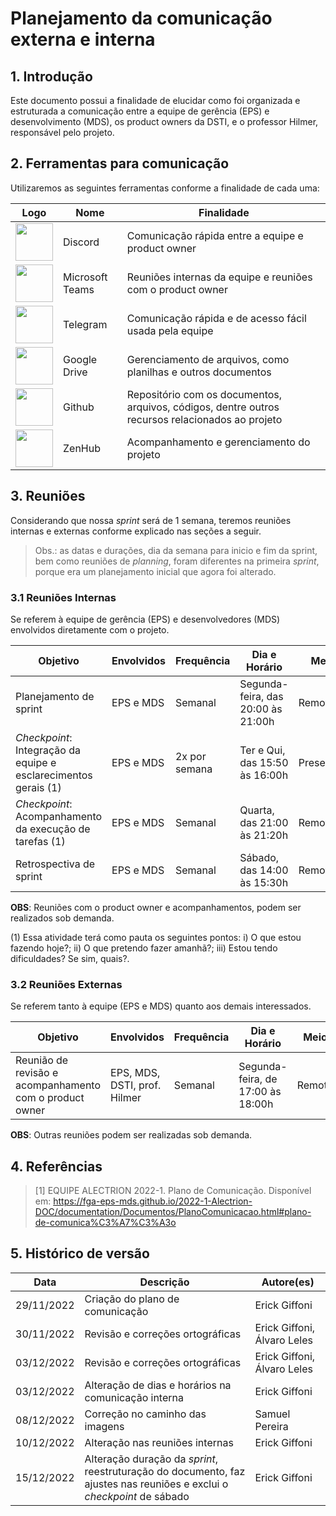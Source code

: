 # Planejamento da comunicação externa e interna

<!-- Tópicos e subtópicos com numeração-->

## 1. Introdução
Este documento possui a finalidade de elucidar como foi organizada e estruturada a comunicação entre a equipe de gerência (EPS) e desenvolvimento (MDS), os product owners da DSTI, e o professor Hilmer, responsável pelo projeto.

## 2. Ferramentas para comunicação

Utilizaremos as seguintes ferramentas conforme a finalidade de cada uma:

|**Logo**|**Nome**|**Finalidade**|
|--------|-------------|---------|
|<img src="assets/logos/discord.png" width="60px" height="60px">|Discord|Comunicação rápida entre a equipe e product owner|
|<img src="assets/logos/teams.png" width="60px" height="60px">|Microsoft Teams|Reuniões internas da equipe e reuniões com o product owner|
|<img src="assets/logos/telegram.png" width="60px" height="60px">|Telegram|Comunicação rápida e de acesso fácil usada pela equipe|
|<img src="assets/logos/drive.png" width="60px" height="60px">|Google Drive|Gerenciamento de arquivos, como planilhas e outros documentos|
|<img src="assets/logos/github.png" width="60px" height="60px">|Github|Repositório com os documentos, arquivos, códigos, dentre outros recursos relacionados ao projeto|
|<img src="assets/logos/zenhub.png" width="60px" height="60px">|ZenHub| Acompanhamento e gerenciamento do projeto|

## 3. Reuniões

Considerando que nossa _sprint_ será de 1 semana, teremos reuniões internas e externas conforme explicado nas seções a seguir.

> Obs.: as datas e durações, dia da semana para inicio e fim da sprint, bem como reuniões de _planning_, foram diferentes na primeira _sprint_, porque era um planejamento inicial que agora foi alterado.

### 3.1 Reuniões Internas

Se referem à equipe de gerência (EPS) e desenvolvedores (MDS) envolvidos diretamente com o projeto.

|**Objetivo**|**Envolvidos**|**Frequência**|**Dia e Horário**|**Meio**|**Ferramenta**(ou local)|
|------------|--------------|--------------|-----------|--------|--------|
|Planejamento de sprint| EPS e MDS| Semanal | Segunda-feira, das 20:00 às 21:00h|Remoto|Teams|
|_Checkpoint_: Integração da equipe e esclarecimentos gerais (1)| EPS e MDS|2x por semana| Ter e Qui, das 15:50 às 16:00h|Presencial|Ao lado da sala i8, na FGA|
|_Checkpoint_: Acompanhamento da execução de tarefas (1)| EPS e MDS| Semanal| Quarta, das 21:00 às 21:20h|Remoto|Teams|
|Retrospectiva de sprint| EPS e MDS| Semanal | Sábado, das 14:00 às 15:30h|Remoto|Teams|

**OBS**: Reuniões com o product owner e acompanhamentos, podem ser realizados sob demanda.

(1) Essa atividade terá como pauta os seguintes pontos: i) O que estou fazendo hoje?; ii) O que pretendo fazer amanhã?; iii) Estou tendo dificuldades? Se sim, quais?.

### 3.2 Reuniões Externas

Se referem tanto à equipe (EPS e MDS) quanto aos demais interessados.

|**Objetivo**|**Envolvidos**|**Frequência**|**Dia e Horário**|**Meio**|**Ferramenta**(ou local)|
|------------|--------------|--------------|-----------|--------|--------|
|Reunião de revisão e acompanhamento com o product owner| EPS, MDS, DSTI, prof. Hilmer| Semanal| Segunda-feira, de 17:00 às 18:00h| Remoto|Teams|

**OBS**: Outras reuniões podem ser realizadas sob demanda.

## 4. Referências

<!-- Referências enumeradas-->

> [1] EQUIPE ALECTRION 2022-1. Plano de Comunicação. Disponível em: https://fga-eps-mds.github.io/2022-1-Alectrion-DOC/documentation/Documentos/PlanoComunicacao.html#plano-de-comunica%C3%A7%C3%A3o

## 5. Histórico de versão

|**Data**|**Descrição**|**Autore(es)**|
|--------|-------------|--------------|
|29/11/2022| Criação do plano de comunicação | Erick Giffoni |
|30/11/2022| Revisão e correções ortográficas | Erick Giffoni, Álvaro Leles |
|03/12/2022| Revisão e correções ortográficas | Erick Giffoni, Álvaro Leles |
|03/12/2022| Alteração de dias e horários na comunicação interna | Erick Giffoni |
|08/12/2022| Correção no caminho das imagens | Samuel Pereira |
|10/12/2022| Alteração nas reuniões internas | Erick Giffoni |
|15/12/2022| Alteração duração da _sprint_, reestruturação do documento, faz ajustes nas reuniões e exclui o _checkpoint_ de sábado | Erick Giffoni |
